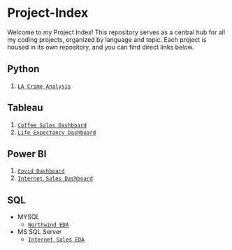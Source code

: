 # Project-Index

Welcome to my Project Index! This repository serves as a central hub for all my coding projects, organized by language and topic. Each project is housed in its own repository, and you can find direct links below.

## Python

1. [`LA Crime Analysis`](https://github.com/marcos-theanalyst/LA-Crime-Analysis)

## Tableau
1. [`Coffee Sales Dashboard`](https://github.com/marcos-theanalyst/Coffee-Sales-Dashboard)
2. [`Life Expectancy Dashboard`](https://github.com/marcos-theanalyst/Life-Expectancy-Dashboard)

## Power BI
1. [`Covid Dashboard`](https://github.com/marcos-theanalyst/Covid-Dashboard)
2. [`Internet Sales Dashboard`](https://github.com/marcos-theanalyst/Internet-Sales-Dashboard/tree/main)

## SQL
- MYSQL
  - [`Northwind EDA`](https://github.com/marcos-theanalyst/Northwind-EDA/tree/main)
- MS SQL Server
  - [`Internet Sales EDA`](https://github.com/marcos-theanalyst/Internet-Sales-EDA/tree/main)
